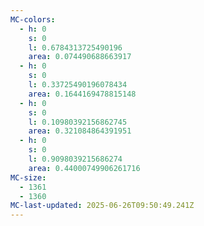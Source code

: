 ```yaml
---
MC-colors:
  - h: 0
    s: 0
    l: 0.6784313725490196
    area: 0.074490688663917
  - h: 0
    s: 0
    l: 0.33725490196078434
    area: 0.1644169478815148
  - h: 0
    s: 0
    l: 0.10980392156862745
    area: 0.321084864391951
  - h: 0
    s: 0
    l: 0.9098039215686274
    area: 0.44000749906261716
MC-size:
  - 1361
  - 1360
MC-last-updated: 2025-06-26T09:50:49.241Z
---
```

